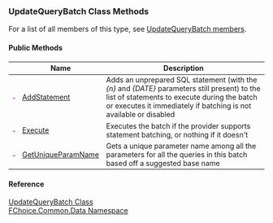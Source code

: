 ﻿### UpdateQueryBatch Class Methods

For a list of all members of this type, see [UpdateQueryBatch members](FChoice.Common~FChoice.Common.Data.UpdateQueryBatch_members.md).

#### Public Methods

|   | Name | Description |
| --- | --- | --- |
| ![Public Method](dotnetimages/publicMethod.png) | [AddStatement](FChoice.Common~FChoice.Common.Data.UpdateQueryBatch~AddStatement.md) | Adds an unprepared SQL statement (with the _{n}_ and _{DATE}_ parameters still present) to the list of statements to execute during the batch or executes it immediately if batching is not available or disabled   |
| ![Public Method](dotnetimages/publicMethod.png) | [Execute](FChoice.Common~FChoice.Common.Data.UpdateQueryBatch~Execute.md) | Executes the batch if the provider supports statement batching, or nothing if it doesn't   |
| ![Public Method](dotnetimages/publicMethod.png) | [GetUniqueParamName](FChoice.Common~FChoice.Common.Data.UpdateQueryBatch~GetUniqueParamName.md) | Gets a unique parameter name among all the parameters for all the queries in this batch based off a suggested base name   |





#### Reference

[UpdateQueryBatch Class](FChoice.Common~FChoice.Common.Data.UpdateQueryBatch.md)  
[FChoice.Common.Data Namespace](FChoice.Common~FChoice.Common.Data_namespace.md)